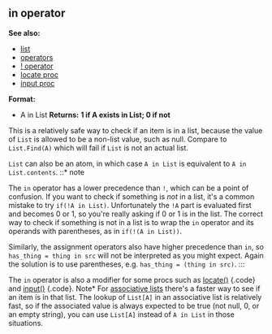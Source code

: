## in operator
**See also:**
*   [list](/ref/list.md) 
*   [operators](/ref/operator.md) 
*   [! operator](/ref/operator/!.md) 
*   [locate proc](/ref/proc/locate.md) 
*   [input proc](/ref/proc/input.md) 
<!-- -->
**Format:**
*   A in List
**Returns:**
**1 if A exists in List; 0 if not**


This is a relatively safe way to check if an item is in a list,
because the value of `List` is allowed to be a non-list value, such as
null. Compare to `List.Find(A)` which will fail if `List` is not an
actual list. 

`List` can also be an atom, in which case
`A in List` is equivalent to `A in List.contents`.
::* note


The `in` operator has a lower precedence than `!`, which can be
a point of confusion. If you want to check if something is *not* in a
list, it\'s a common mistake to try `if(!A in List)`. Unfortunately the
`!A` part is evaluated first and becomes 0 or 1, so you\'re really
asking if 0 or 1 is in the list. The correct way to check if something
is not in a list is to wrap the `in` operator and its operands with
parentheses, as in `if(!(A in List))`. 

Similarly, the
assignment operators also have higher precedence than `in`, so
`has_thing = thing in src` will not be interpreted as you might expect.
Again the solution is to use parentheses, e.g.
`has_thing = (thing in src)`.
:::


The `in` operator is also a modifier for some procs such as
[locate()](/ref/proc/locate.md) {.code} and [input()](/ref/proc/input.md) {.code}.
Note* For [associative lists](/ref/list/associations.md) there\'s a faster way
to see if an item is in that list. The lookup of `List[A]` in an
associative list is relatively fast, so if the associated value is
always expected to be true (not null, 0, or an empty string), you can
use `List[A]` instead of `A in List` in those situations.